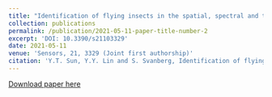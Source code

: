 ```yaml
---
title: "Identification of flying insects in the spatial, spectral and time domains with focus on mosquito imaging"
collection: publications
permalink: /publication/2021-05-11-paper-title-number-2
excerpt: 'DOI: 10.3390/s21103329'
date: 2021-05-11
venue: 'Sensors, 21, 3329 (Joint first authorship)'
citation: 'Y.T. Sun, Y.Y. Lin and S. Svanberg, Identification of flying insects in the spatial, spectral and time domains with focus on mosquito imaging, Sensors, 21, 3329 (2021). '
---
```

[Download paper here](https://www.mdpi.com/1424-8220/21/10/3329)
